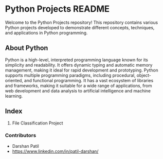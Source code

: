 # Python Projects README

Welcome to the Python Projects repository! This repository contains various Python projects developed to demonstrate different concepts, techniques, and applications in Python programming.

## About Python

Python is a high-level, interpreted programming language known for its simplicity and readability. It offers dynamic typing and automatic memory management, making it ideal for rapid development and prototyping. Python supports multiple programming paradigms, including procedural, object-oriented, and functional programming. It has a vast ecosystem of libraries and frameworks, making it suitable for a wide range of applications, from web development and data analysis to artificial intelligence and machine learning.

## Index

1. File Classification Project
   
### Contributors
- Darshan Patil
- https://www.linkedin.com/in/patil-darshan/
